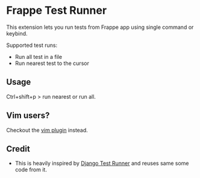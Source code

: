 # Frappe Test Runner

This extension lets you run tests from Frappe app using single command or keybind.

Supported test runs:
- Run all test in a file
- Run nearest test to the cursor


## Usage

Ctrl+shift+p > run nearest or run all.

## Vim users?

Checkout the [vim plugin](https://github.com/ankush/frappe_test.vim) instead.

## Credit

- This is heavily inspired by [Django Test Runner](https://github.com/christherama/django-test-runner) and reuses same some code from it.

